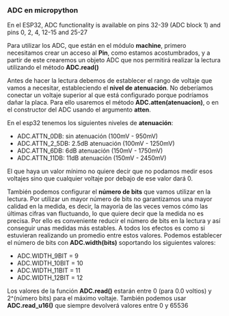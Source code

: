 ### ADC en micropython

En el ESP32, ADC functionality is available on pins 32-39 (ADC block 1) and pins 0, 2, 4, 12-15 and 25-27 

Para utilizar los ADC, que están en el módulo __machine__, primero necesitamos crear un acceso al __Pin__, como estamos acostumbrados, y a partir de este crearemos un objeto ADC que nos permitirá realizar la lectura utilizando el método **ADC.read()**

Antes de hacer la lectura debemos de establecer el rango de voltaje que vamos a necesitar, estableciendo el **nivel de atenuación**. No deberíamos conectar un voltaje superior al que está configurado porque podríamos dañar la placa. Para ello usaremos el método **ADC.atten(atenuacion)**, o en el constructor del ADC usando el argumento **atten**.

En el esp32 tenemos los siguientes niveles de **atenuación**:

* ADC.ATTN_0DB: sin atenuación  (100mV - 950mV)
* ADC.ATTN_2_5DB: 2.5dB atenuación (100mV - 1250mV)
* ADC.ATTN_6DB: 6dB atenuación (150mV - 1750mV)
* ADC.ATTN_11DB: 11dB atenuación (150mV - 2450mV)

El que haya un valor mínimo no quiere decir que no podamos medir esos voltajes sino que cualquier voltaje por debajo de ese valor dará 0.

También podemos configurar el **número de bits** que vamos utilizar en la lectura. Por utilizar un mayor número de bits no garantizamos una mayor calidad en la medida, es decir, la mayoría de las veces vemos cómo las últimas cifras van fluctuando, lo que quiere decir que la medida no es precisa. Por ello es conveniente reducir el número de bits en la lectura y así conseguir unas medidas más estables. A todos los efectos es como si estuvieran realizando un promedio entre estos valores. Podemos establecer el número de bits con **ADC.width(bits)** soportando los siguientes valores:

* ADC.WIDTH_9BIT = 9
* ADC.WIDTH_10BIT = 10
* ADC.WIDTH_11BIT = 11
* ADC.WIDTH_12BIT = 12

Los valores de la función **ADC.read()** estarán entre 0 (para 0.0 voltios) y 2^(número bits) para el máximo voltaje. También podemos usar **ADC.read_u16()** que siempre devolverá valores entre 0 y 65536

